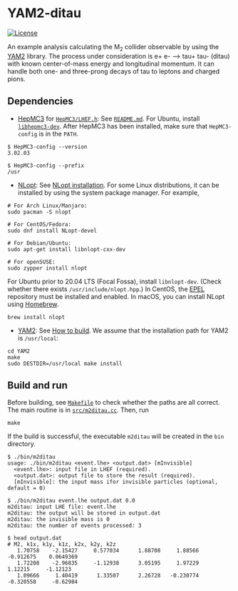 YAM2-ditau
==========
[![License](https://img.shields.io/badge/License-BSD%203--Clause-blue.svg)](https://opensource.org/licenses/BSD-3-Clause)

An example analysis calculating the M<sub>2</sub> collider observable by using the [YAM2](https://github.com/cbpark/YAM2) library. The process under consideration is e+ e- --> tau+ tau- (ditau) with known center-of-mass energy and longitudinal momentum. It can handle both one- and three-prong decays of tau to leptons and charged pions.

## Dependencies

* [HepMC3](https://gitlab.cern.ch/hepmc/HepMC3) for [`HepMC3/LHEF.h`](http://home.thep.lu.se/~leif/LHEF/): See [`README.md`](https://gitlab.cern.ch/hepmc/HepMC3/-/blob/master/README.md). For Ubuntu, install [`libhepmc3-dev`](https://launchpad.net/ubuntu/+source/hepmc3). After HepMC3 has been installed, make sure that `HepMC3-config` is in the `PATH`.

``` no-hightlight
$ HepMC3-config --version
3.02.03

$ HepMC3-config --prefix
/usr
```

* [NLopt](https://nlopt.readthedocs.io): See [NLopt installation](https://nlopt.readthedocs.io/en/latest/NLopt_Installation/). For some Linux distributions, it can be installed by using the system package manager. For example,

```
# For Arch Linux/Manjaro:
sudo pacman -S nlopt

# For CentOS/Fedora:
sudo dnf install NLopt-devel

# For Debian/Ubuntu:
sudo apt-get install libnlopt-cxx-dev

# For openSUSE:
sudo zypper install nlopt
```

For Ubuntu prior to 20.04 LTS (Focal Fossa), install `libnlopt-dev`. (Check whether there exists `/usr/include/nlopt.hpp`.) In CentOS, the [EPEL](https://fedoraproject.org/wiki/EPEL) repository must be installed and enabled. In macOS, you can install NLopt using [Homebrew](https://brew.sh/).

``` no-hightlight
brew install nlopt
```

* [YAM2](https://github.com/cbpark/YAM2): See [How to build](https://github.com/cbpark/YAM2/blob/master/README.md). We assume that the installation path for YAM2 is `/usr/local`:

``` no-hightlight
cd YAM2
make
sudo DESTDIR=/usr/local make install
```

## Build and run

Before building, see [`Makefile`](./Makefile) to check whether the paths are all correct. The main routine is in [`src/m2ditau.cc`](./src/m2ditau.cc). Then, run

``` no-hightlight
make
```

If the build is successful, the executable `m2ditau` will be created in the `bin` directory.

``` no-hightlight
$ ./bin/m2ditau
usage: ./bin/m2ditau <event.lhe> <output.dat> [mInvisible]
  <event.lhe>: input file in LHEF (required).
  <output.dat>: output file to store the result (required).
  [mInvisible]: the input mass ifor invisible particles (optional, default = 0)

$ ./bin/m2ditau event.lhe output.dat 0.0
m2ditau: input LHE file: event.lhe
m2ditau: the output will be stored in output.dat
m2ditau: the invisible mass is 0
m2ditau: the number of events processed: 3

$ head output.dat
# M2, k1x, k1y, k1z, k2x, k2y, k2z
   1.70758    -2.15427     0.577034      1.88708     1.88566    -0.912675    0.0649369
   1.72208    -2.96835     -1.12938      3.05195     1.97229      1.12215     -1.12123
   1.09666     1.40419      1.33507      2.26728   -0.230774    -0.320558     -0.62984
```
